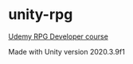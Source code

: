 # unity-rpg
[Udemy RPG Developer course](https://www.udemy.com/course/unityrpg/)

Made with Unity version 2020.3.9f1
